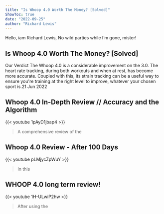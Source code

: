 ```yaml
---
title: "Is Whoop 4.0 Worth The Money? [Solved]"
ShowToc: true 
date: "2022-09-25"
author: "Richard Lewis" 
---
```


Hello, iam Richard Lewis, No wild parties while I’m gone, mister!
## Is Whoop 4.0 Worth The Money? [Solved]
Our Verdict The Whoop 4.0 is a considerable improvement on the 3.0. The heart rate tracking, during both workouts and when at rest, has become more accurate. Coupled with this, its strain tracking can be a useful way to ensure you're training at the right level to improve, whatever your chosen sport is.21 Jun 2022

## Whoop 4.0 In-Depth Review // Accuracy and the Algorithm
{{< youtube 1pAyD1jbap4 >}}
>A comprehensive review of the 

## Whoop 4.0 Review - After 100 Days
{{< youtube pLMjycZpWuY >}}
>In this 

## WHOOP 4.0 long term review!
{{< youtube 1H-ULwiP2hw >}}
>After using the 

